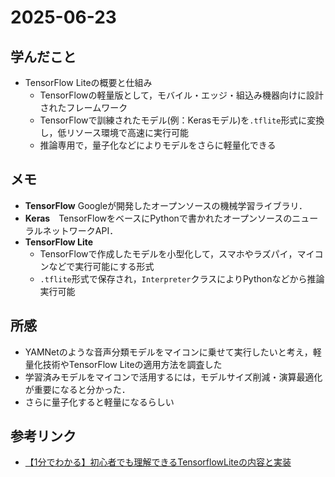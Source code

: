 # 2025-06-23

## 学んだこと
- TensorFlow Liteの概要と仕組み
    - TensorFlowの軽量版として，モバイル・エッジ・組込み機器向けに設計されたフレームワーク
    - TensorFlowで訓練されたモデル(例：Kerasモデル)を`.tflite`形式に変換し，低リソース環境で高速に実行可能
    - 推論専用で，量子化などによりモデルをさらに軽量化できる

## メモ
- **TensorFlow** Googleが開発したオープンソースの機械学習ライブラリ．
- **Keras**　TensorFlowをベースにPythonで書かれたオープンソースのニューラルネットワークAPI．
- **TensorFlow Lite** 
    - TensorFlowで作成したモデルを小型化して，スマホやラズパイ，マイコンなどで実行可能にする形式
    - `.tflite`形式で保存され，`Interpreter`クラスによりPythonなどから推論実行可能

## 所感
- YAMNetのような音声分類モデルをマイコンに乗せて実行したいと考え，軽量化技術やTensorFlow Liteの適用方法を調査した
- 学習済みモデルをマイコンで活用するには，モデルサイズ削減・演算最適化が重要になると分かった．
- さらに量子化すると軽量になるらしい

## 参考リンク
- [【1分でわかる】初心者でも理解できるTensorflowLiteの内容と実装](https://www.tech-teacher.jp/blog/tensorflowlite/)